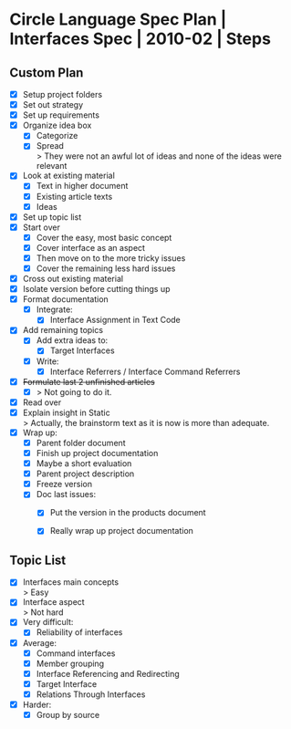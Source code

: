 ﻿Circle Language Spec Plan | Interfaces Spec | 2010-02 | Steps
=============================================================


Custom Plan
-----------

- [x] Setup project folders
- [x] Set out strategy
- [x] Set up requirements
- [x] Organize idea box
    - [x] Categorize
    - [x] Spread  
          \> They were not an awful lot of ideas and none of the ideas were relevant
- [x] Look at existing material
    - [x] Text in higher document
    - [x] Existing article texts
    - [x] Ideas
- [x] Set up topic list
- [x] Start over
    - [x] Cover the easy, most basic concept
    - [x] Cover interface as an aspect
    - [x] Then move on to the more tricky issues
    - [x] Cover the remaining less hard issues
- [x] Cross out existing material
- [x] Isolate version before cutting things up
- [x] Format documentation
    - [x] Integrate:
        - [x] Interface Assignment in Text Code
- [x] Add remaining topics
    - [x] Add extra ideas to:
        - [x] Target Interfaces
    - [x] Write:
        - [x] Interface Referrers / Interface Command Referrers
- [x] ~~Formulate last 2 unfinished articles~~
    - [x] \> Not going to do it.
- [x] Read over
- [x] Explain insight in Static  
      \> Actually, the brainstorm text as it is now is more than adequate.
- [x] Wrap up:
    - [x] Parent folder document
    - [x] Finish up project documentation
    - [x] Maybe a short evaluation
    - [x] Parent project description
    - [x] Freeze version
    - [x] Doc last issues:
        - [x] Put the version in the products document
        - [x] Really wrap up project documentation


Topic List
-----------

- [x] Interfaces main concepts  
      \> Easy
- [x] Interface aspect  
      \> Not hard
- [x] Very difficult:
    - [x] Reliability of interfaces
- [x] Average:
    - [x] Command interfaces
    - [x] Member grouping
    - [x] Interface Referencing and Redirecting
    - [x] Target Interface
    - [x] Relations Through Interfaces
- [x] Harder:
    - [x] Group by source